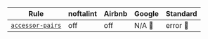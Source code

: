| Rule | noftalint | Airbnb | Google | Standard |
| ---- | --------- | ------ | ------ | -------- |
|[`accessor-pairs`](https://eslint.org/docs/rules/accessor-pairs)|off|off|N/A 👻|error 🚨||[`array-bracket-newline`](https://eslint.org/docs/rules/array-bracket-newline)|off|off|off|N/A 👻||[`array-bracket-spacing`](https://eslint.org/docs/rules/array-bracket-spacing)|error 🚨|error 🚨|error 🚨|error 🚨||[`array-callback-return`](https://eslint.org/docs/rules/array-callback-return)|error 🚨|error 🚨|N/A 👻|N/A 👻||[`array-element-newline`](https://eslint.org/docs/rules/array-element-newline)|off|off|off|N/A 👻||[`arrow-body-style`](https://eslint.org/docs/rules/arrow-body-style)|error 🚨|error 🚨|N/A 👻|N/A 👻||[`arrow-parens`](https://eslint.org/docs/rules/arrow-parens)|error 🚨|error 🚨|error 🚨|N/A 👻||[`arrow-spacing`](https://eslint.org/docs/rules/arrow-spacing)|error 🚨|error 🚨|N/A 👻|error 🚨||[`block-scoped-var`](https://eslint.org/docs/rules/block-scoped-var)|error 🚨|error 🚨|N/A 👻|N/A 👻||[`block-spacing`](https://eslint.org/docs/rules/block-spacing)|error 🚨|error 🚨|error 🚨|error 🚨||[`brace-style`](https://eslint.org/docs/rules/brace-style)|error 🚨|error 🚨|error 🚨|error 🚨||[`callback-return`](https://eslint.org/docs/rules/callback-return)|N/A 👻|off|N/A 👻|N/A 👻||[`camelcase`](https://eslint.org/docs/rules/camelcase)|error 🚨|error 🚨|error 🚨|error 🚨||[`capitalized-comments`](https://eslint.org/docs/rules/capitalized-comments)|warn ⚠️|off|N/A 👻|N/A 👻||[`class-methods-use-this`](https://eslint.org/docs/rules/class-methods-use-this)|off|error 🚨|N/A 👻|N/A 👻||[`comma-dangle`](https://eslint.org/docs/rules/comma-dangle)|error 🚨|error 🚨|error 🚨|error 🚨||[`comma-spacing`](https://eslint.org/docs/rules/comma-spacing)|error 🚨|error 🚨|error 🚨|error 🚨||[`comma-style`](https://eslint.org/docs/rules/comma-style)|error 🚨|error 🚨|error 🚨|error 🚨||[`complexity`](https://eslint.org/docs/rules/complexity)|off|off|N/A 👻|N/A 👻||[`computed-property-spacing`](https://eslint.org/docs/rules/computed-property-spacing)|error 🚨|error 🚨|error 🚨|error 🚨||[`consistent-return`](https://eslint.org/docs/rules/consistent-return)|off|error 🚨|N/A 👻|N/A 👻||[`consistent-this`](https://eslint.org/docs/rules/consistent-this)|off|off|N/A 👻|N/A 👻||[`constructor-super`](https://eslint.org/docs/rules/constructor-super)|error 🚨|error 🚨|error 🚨|error 🚨||[`curly`](https://eslint.org/docs/rules/curly)|off|error 🚨|error 🚨|error 🚨||[`default-case`](https://eslint.org/docs/rules/default-case)|off|error 🚨|N/A 👻|N/A 👻||[`default-case-last`](https://eslint.org/docs/rules/default-case-last)|error 🚨|off|N/A 👻|N/A 👻||[`default-param-last`](https://eslint.org/docs/rules/default-param-last)|off|off|N/A 👻|N/A 👻||[`dot-location`](https://eslint.org/docs/rules/dot-location)|error 🚨|error 🚨|N/A 👻|error 🚨||[`dot-notation`](https://eslint.org/docs/rules/dot-notation)|error 🚨|error 🚨|N/A 👻|error 🚨||[`eol-last`](https://eslint.org/docs/rules/eol-last)|error 🚨|error 🚨|error 🚨|error 🚨||[`eqeqeq`](https://eslint.org/docs/rules/eqeqeq)|error 🚨|error 🚨|N/A 👻|error 🚨||[`for-direction`](https://eslint.org/docs/rules/for-direction)|off|error 🚨|N/A 👻|N/A 👻||[`func-call-spacing`](https://eslint.org/docs/rules/func-call-spacing)|error 🚨|error 🚨|error 🚨|error 🚨||[`func-name-matching`](https://eslint.org/docs/rules/func-name-matching)|off|off|N/A 👻|N/A 👻||[`func-names`](https://eslint.org/docs/rules/func-names)|off|warn ⚠️|N/A 👻|N/A 👻||[`func-style`](https://eslint.org/docs/rules/func-style)|off|off|N/A 👻|N/A 👻||[`function-call-argument-newline`](https://eslint.org/docs/rules/function-call-argument-newline)|off|off|N/A 👻|N/A 👻||[`function-paren-newline`](https://eslint.org/docs/rules/function-paren-newline)|error 🚨|error 🚨|N/A 👻|N/A 👻||[`generator-star-spacing`](https://eslint.org/docs/rules/generator-star-spacing)|error 🚨|error 🚨|error 🚨|error 🚨||[`getter-return`](https://eslint.org/docs/rules/getter-return)|error 🚨|error 🚨|N/A 👻|N/A 👻||[`global-require`](https://eslint.org/docs/rules/global-require)|N/A 👻|error 🚨|N/A 👻|N/A 👻||[`grouped-accessor-pairs`](https://eslint.org/docs/rules/grouped-accessor-pairs)|error 🚨|off|N/A 👻|N/A 👻||[`guard-for-in`](https://eslint.org/docs/rules/guard-for-in)|error 🚨|error 🚨|error 🚨|N/A 👻||[`handle-callback-err`](https://eslint.org/docs/rules/handle-callback-err)|N/A 👻|off|N/A 👻|error 🚨||[`id-blacklist`](https://eslint.org/docs/rules/id-blacklist)|N/A 👻|off|N/A 👻|N/A 👻||[`id-denylist`](https://eslint.org/docs/rules/id-denylist)|off|N/A 👻|N/A 👻|N/A 👻||[`id-length`](https://eslint.org/docs/rules/id-length)|off|off|N/A 👻|N/A 👻||[`id-match`](https://eslint.org/docs/rules/id-match)|off|off|N/A 👻|N/A 👻||[`implicit-arrow-linebreak`](https://eslint.org/docs/rules/implicit-arrow-linebreak)|error 🚨|error 🚨|N/A 👻|N/A 👻||[`import/default`](https://github.com/benmosher/eslint-plugin-import/blob/master/docs/rules/default.md)|off|off|N/A 👻|N/A 👻||[`import/dynamic-import-chunkname`](https://github.com/benmosher/eslint-plugin-import/blob/master/docs/rules/dynamic-import-chunkname.md)|off|off|N/A 👻|N/A 👻||[`import/export`](https://github.com/benmosher/eslint-plugin-import/blob/master/docs/rules/export.md)|error 🚨|error 🚨|N/A 👻|error 🚨||[`import/exports-last`](https://github.com/benmosher/eslint-plugin-import/blob/master/docs/rules/exports-last.md)|off|off|N/A 👻|N/A 👻||[`import/extensions`](https://github.com/benmosher/eslint-plugin-import/blob/master/docs/rules/extensions.md)|error 🚨|error 🚨|N/A 👻|N/A 👻||[`import/first`](https://github.com/benmosher/eslint-plugin-import/blob/master/docs/rules/first.md)|error 🚨|error 🚨|N/A 👻|error 🚨||[`import/group-exports`](https://github.com/benmosher/eslint-plugin-import/blob/master/docs/rules/group-exports.md)|off|off|N/A 👻|N/A 👻||[`import/imports-first`](https://github.com/benmosher/eslint-plugin-import/blob/master/docs/rules/imports-first.md)|N/A 👻|off|N/A 👻|N/A 👻||[`import/max-dependencies`](https://github.com/benmosher/eslint-plugin-import/blob/master/docs/rules/max-dependencies.md)|off|off|N/A 👻|N/A 👻||[`import/named`](https://github.com/benmosher/eslint-plugin-import/blob/master/docs/rules/named.md)|error 🚨|error 🚨|N/A 👻|N/A 👻||[`import/namespace`](https://github.com/benmosher/eslint-plugin-import/blob/master/docs/rules/namespace.md)|off|off|N/A 👻|N/A 👻||[`import/newline-after-import`](https://github.com/benmosher/eslint-plugin-import/blob/master/docs/rules/newline-after-import.md)|error 🚨|error 🚨|N/A 👻|N/A 👻||[`import/no-absolute-path`](https://github.com/benmosher/eslint-plugin-import/blob/master/docs/rules/no-absolute-path.md)|error 🚨|error 🚨|N/A 👻|error 🚨||[`import/no-amd`](https://github.com/benmosher/eslint-plugin-import/blob/master/docs/rules/no-amd.md)|error 🚨|error 🚨|N/A 👻|N/A 👻||[`import/no-anonymous-default-export`](https://github.com/benmosher/eslint-plugin-import/blob/master/docs/rules/no-anonymous-default-export.md)|off|off|N/A 👻|N/A 👻||[`import/no-commonjs`](https://github.com/benmosher/eslint-plugin-import/blob/master/docs/rules/no-commonjs.md)|warn ⚠️|off|N/A 👻|N/A 👻||[`import/no-cycle`](https://github.com/benmosher/eslint-plugin-import/blob/master/docs/rules/no-cycle.md)|off|error 🚨|N/A 👻|N/A 👻||[`import/no-default-export`](https://github.com/benmosher/eslint-plugin-import/blob/master/docs/rules/no-default-export.md)|off|off|N/A 👻|N/A 👻||[`import/no-deprecated`](https://github.com/benmosher/eslint-plugin-import/blob/master/docs/rules/no-deprecated.md)|warn ⚠️|off|N/A 👻|N/A 👻||[`import/no-duplicates`](https://github.com/benmosher/eslint-plugin-import/blob/master/docs/rules/no-duplicates.md)|error 🚨|error 🚨|N/A 👻|error 🚨||[`import/no-dynamic-require`](https://github.com/benmosher/eslint-plugin-import/blob/master/docs/rules/no-dynamic-require.md)|off|error 🚨|N/A 👻|N/A 👻||[`import/no-extraneous-dependencies`](https://github.com/benmosher/eslint-plugin-import/blob/master/docs/rules/no-extraneous-dependencies.md)|error 🚨|error 🚨|N/A 👻|N/A 👻||[`import/no-internal-modules`](https://github.com/benmosher/eslint-plugin-import/blob/master/docs/rules/no-internal-modules.md)|off|off|N/A 👻|N/A 👻||[`import/no-mutable-exports`](https://github.com/benmosher/eslint-plugin-import/blob/master/docs/rules/no-mutable-exports.md)|error 🚨|error 🚨|N/A 👻|N/A 👻||[`import/no-named-as-default`](https://github.com/benmosher/eslint-plugin-import/blob/master/docs/rules/no-named-as-default.md)|error 🚨|error 🚨|N/A 👻|N/A 👻||[`import/no-named-as-default-member`](https://github.com/benmosher/eslint-plugin-import/blob/master/docs/rules/no-named-as-default-member.md)|error 🚨|error 🚨|N/A 👻|N/A 👻||[`import/no-named-default`](https://github.com/benmosher/eslint-plugin-import/blob/master/docs/rules/no-named-default.md)|error 🚨|error 🚨|N/A 👻|error 🚨||[`import/no-named-export`](https://github.com/benmosher/eslint-plugin-import/blob/master/docs/rules/no-named-export.md)|off|off|N/A 👻|N/A 👻||[`import/no-namespace`](https://github.com/benmosher/eslint-plugin-import/blob/master/docs/rules/no-namespace.md)|off|off|N/A 👻|N/A 👻||[`import/no-nodejs-modules`](https://github.com/benmosher/eslint-plugin-import/blob/master/docs/rules/no-nodejs-modules.md)|off|off|N/A 👻|N/A 👻||[`import/no-relative-parent-imports`](https://github.com/benmosher/eslint-plugin-import/blob/master/docs/rules/no-relative-parent-imports.md)|off|off|N/A 👻|N/A 👻||[`import/no-restricted-paths`](https://github.com/benmosher/eslint-plugin-import/blob/master/docs/rules/no-restricted-paths.md)|off|off|N/A 👻|N/A 👻||[`import/no-self-import`](https://github.com/benmosher/eslint-plugin-import/blob/master/docs/rules/no-self-import.md)|error 🚨|error 🚨|N/A 👻|N/A 👻||[`import/no-unassigned-import`](https://github.com/benmosher/eslint-plugin-import/blob/master/docs/rules/no-unassigned-import.md)|off|off|N/A 👻|N/A 👻||[`import/no-unresolved`](https://github.com/benmosher/eslint-plugin-import/blob/master/docs/rules/no-unresolved.md)|error 🚨|error 🚨|N/A 👻|N/A 👻||[`import/no-unused-modules`](https://github.com/benmosher/eslint-plugin-import/blob/master/docs/rules/no-unused-modules.md)|off|off|N/A 👻|N/A 👻||[`import/no-useless-path-segments`](https://github.com/benmosher/eslint-plugin-import/blob/master/docs/rules/no-useless-path-segments.md)|error 🚨|error 🚨|N/A 👻|N/A 👻||[`import/no-webpack-loader-syntax`](https://github.com/benmosher/eslint-plugin-import/blob/master/docs/rules/no-webpack-loader-syntax.md)|error 🚨|error 🚨|N/A 👻|error 🚨||[`import/order`](https://github.com/benmosher/eslint-plugin-import/blob/master/docs/rules/order.md)|error 🚨|error 🚨|N/A 👻|N/A 👻||[`import/prefer-default-export`](https://github.com/benmosher/eslint-plugin-import/blob/master/docs/rules/prefer-default-export.md)|warn ⚠️|error 🚨|N/A 👻|N/A 👻||[`import/unambiguous`](https://github.com/benmosher/eslint-plugin-import/blob/master/docs/rules/unambiguous.md)|off|off|N/A 👻|N/A 👻||[`indent`](https://eslint.org/docs/rules/indent)|error 🚨|error 🚨|error 🚨|error 🚨||[`init-declarations`](https://eslint.org/docs/rules/init-declarations)|off|off|N/A 👻|N/A 👻||[`jsx-quotes`](https://eslint.org/docs/rules/jsx-quotes)|off|off|N/A 👻|N/A 👻||[`key-spacing`](https://eslint.org/docs/rules/key-spacing)|error 🚨|error 🚨|error 🚨|error 🚨||[`keyword-spacing`](https://eslint.org/docs/rules/keyword-spacing)|error 🚨|error 🚨|error 🚨|error 🚨||[`line-comment-position`](https://eslint.org/docs/rules/line-comment-position)|off|off|N/A 👻|N/A 👻||[`linebreak-style`](https://eslint.org/docs/rules/linebreak-style)|error 🚨|error 🚨|error 🚨|N/A 👻||[`lines-around-comment`](https://eslint.org/docs/rules/lines-around-comment)|off|off|N/A 👻|N/A 👻||[`lines-around-directive`](https://eslint.org/docs/rules/lines-around-directive)|N/A 👻|error 🚨|N/A 👻|N/A 👻||[`lines-between-class-members`](https://eslint.org/docs/rules/lines-between-class-members)|error 🚨|error 🚨|N/A 👻|error 🚨||[`max-classes-per-file`](https://eslint.org/docs/rules/max-classes-per-file)|error 🚨|error 🚨|N/A 👻|N/A 👻||[`max-depth`](https://eslint.org/docs/rules/max-depth)|off|off|N/A 👻|N/A 👻||[`max-len`](https://eslint.org/docs/rules/max-len)|error 🚨|error 🚨|error 🚨|N/A 👻||[`max-lines`](https://eslint.org/docs/rules/max-lines)|warn ⚠️|off|N/A 👻|N/A 👻||[`max-lines-per-function`](https://eslint.org/docs/rules/max-lines-per-function)|off|off|N/A 👻|N/A 👻||[`max-nested-callbacks`](https://eslint.org/docs/rules/max-nested-callbacks)|off|off|N/A 👻|N/A 👻||[`max-params`](https://eslint.org/docs/rules/max-params)|warn ⚠️|off|N/A 👻|N/A 👻||[`max-statements`](https://eslint.org/docs/rules/max-statements)|off|off|N/A 👻|N/A 👻||[`max-statements-per-line`](https://eslint.org/docs/rules/max-statements-per-line)|off|off|N/A 👻|N/A 👻||[`multiline-comment-style`](https://eslint.org/docs/rules/multiline-comment-style)|off|off|N/A 👻|N/A 👻||[`multiline-ternary`](https://eslint.org/docs/rules/multiline-ternary)|off|off|N/A 👻|N/A 👻||[`new-cap`](https://eslint.org/docs/rules/new-cap)|error 🚨|error 🚨|error 🚨|error 🚨||[`new-parens`](https://eslint.org/docs/rules/new-parens)|error 🚨|error 🚨|N/A 👻|error 🚨||[`newline-after-var`](https://eslint.org/docs/rules/newline-after-var)|N/A 👻|off|N/A 👻|N/A 👻||[`newline-before-return`](https://eslint.org/docs/rules/newline-before-return)|N/A 👻|off|N/A 👻|N/A 👻||[`newline-per-chained-call`](https://eslint.org/docs/rules/newline-per-chained-call)|error 🚨|error 🚨|N/A 👻|N/A 👻||[`no-alert`](https://eslint.org/docs/rules/no-alert)|off|warn ⚠️|N/A 👻|N/A 👻||[`no-array-constructor`](https://eslint.org/docs/rules/no-array-constructor)|error 🚨|error 🚨|error 🚨|error 🚨||[`no-async-promise-executor`](https://eslint.org/docs/rules/no-async-promise-executor)|off|error 🚨|N/A 👻|error 🚨||[`no-await-in-loop`](https://eslint.org/docs/rules/no-await-in-loop)|error 🚨|error 🚨|N/A 👻|N/A 👻||[`no-bitwise`](https://eslint.org/docs/rules/no-bitwise)|off|error 🚨|N/A 👻|N/A 👻||[`no-buffer-constructor`](https://eslint.org/docs/rules/no-buffer-constructor)|N/A 👻|error 🚨|N/A 👻|N/A 👻||[`no-caller`](https://eslint.org/docs/rules/no-caller)|error 🚨|error 🚨|error 🚨|error 🚨||[`no-case-declarations`](https://eslint.org/docs/rules/no-case-declarations)|off|error 🚨|N/A 👻|error 🚨||[`no-catch-shadow`](https://eslint.org/docs/rules/no-catch-shadow)|N/A 👻|off|N/A 👻|N/A 👻||[`no-class-assign`](https://eslint.org/docs/rules/no-class-assign)|error 🚨|error 🚨|N/A 👻|error 🚨||[`no-compare-neg-zero`](https://eslint.org/docs/rules/no-compare-neg-zero)|off|error 🚨|N/A 👻|error 🚨||[`no-cond-assign`](https://eslint.org/docs/rules/no-cond-assign)|error 🚨|error 🚨|off|error 🚨||[`no-confusing-arrow`](https://eslint.org/docs/rules/no-confusing-arrow)|error 🚨|error 🚨|N/A 👻|N/A 👻||[`no-console`](https://eslint.org/docs/rules/no-console)|off|warn ⚠️|N/A 👻|N/A 👻||[`no-const-assign`](https://eslint.org/docs/rules/no-const-assign)|error 🚨|error 🚨|N/A 👻|error 🚨||[`no-constant-condition`](https://eslint.org/docs/rules/no-constant-condition)|warn ⚠️|warn ⚠️|N/A 👻|error 🚨||[`no-constructor-return`](https://eslint.org/docs/rules/no-constructor-return)|error 🚨|off|N/A 👻|N/A 👻||[`no-continue`](https://eslint.org/docs/rules/no-continue)|off|error 🚨|N/A 👻|N/A 👻||[`no-control-regex`](https://eslint.org/docs/rules/no-control-regex)|error 🚨|error 🚨|N/A 👻|error 🚨||[`no-debugger`](https://eslint.org/docs/rules/no-debugger)|error 🚨|error 🚨|N/A 👻|error 🚨||[`no-delete-var`](https://eslint.org/docs/rules/no-delete-var)|error 🚨|error 🚨|N/A 👻|error 🚨||[`no-div-regex`](https://eslint.org/docs/rules/no-div-regex)|off|off|N/A 👻|N/A 👻||[`no-dupe-args`](https://eslint.org/docs/rules/no-dupe-args)|error 🚨|error 🚨|N/A 👻|error 🚨||[`no-dupe-class-members`](https://eslint.org/docs/rules/no-dupe-class-members)|error 🚨|error 🚨|N/A 👻|error 🚨||[`no-dupe-else-if`](https://eslint.org/docs/rules/no-dupe-else-if)|error 🚨|off|N/A 👻|N/A 👻||[`no-dupe-keys`](https://eslint.org/docs/rules/no-dupe-keys)|error 🚨|error 🚨|N/A 👻|error 🚨||[`no-duplicate-case`](https://eslint.org/docs/rules/no-duplicate-case)|error 🚨|error 🚨|N/A 👻|error 🚨||[`no-duplicate-imports`](https://eslint.org/docs/rules/no-duplicate-imports)|off|off|N/A 👻|N/A 👻||[`no-else-return`](https://eslint.org/docs/rules/no-else-return)|error 🚨|error 🚨|N/A 👻|N/A 👻||[`no-empty`](https://eslint.org/docs/rules/no-empty)|error 🚨|error 🚨|N/A 👻|N/A 👻||[`no-empty-character-class`](https://eslint.org/docs/rules/no-empty-character-class)|error 🚨|error 🚨|N/A 👻|error 🚨||[`no-empty-function`](https://eslint.org/docs/rules/no-empty-function)|off|error 🚨|N/A 👻|N/A 👻||[`no-empty-pattern`](https://eslint.org/docs/rules/no-empty-pattern)|error 🚨|error 🚨|N/A 👻|error 🚨||[`no-eq-null`](https://eslint.org/docs/rules/no-eq-null)|off|off|N/A 👻|N/A 👻||[`no-eval`](https://eslint.org/docs/rules/no-eval)|error 🚨|error 🚨|N/A 👻|error 🚨||[`no-ex-assign`](https://eslint.org/docs/rules/no-ex-assign)|error 🚨|error 🚨|N/A 👻|error 🚨||[`no-extend-native`](https://eslint.org/docs/rules/no-extend-native)|error 🚨|error 🚨|error 🚨|error 🚨||[`no-extra-bind`](https://eslint.org/docs/rules/no-extra-bind)|error 🚨|error 🚨|error 🚨|error 🚨||[`no-extra-boolean-cast`](https://eslint.org/docs/rules/no-extra-boolean-cast)|error 🚨|error 🚨|N/A 👻|error 🚨||[`no-extra-label`](https://eslint.org/docs/rules/no-extra-label)|error 🚨|error 🚨|N/A 👻|N/A 👻||[`no-extra-parens`](https://eslint.org/docs/rules/no-extra-parens)|off|off|N/A 👻|error 🚨||[`no-extra-semi`](https://eslint.org/docs/rules/no-extra-semi)|error 🚨|error 🚨|N/A 👻|N/A 👻||[`no-fallthrough`](https://eslint.org/docs/rules/no-fallthrough)|error 🚨|error 🚨|N/A 👻|error 🚨||[`no-floating-decimal`](https://eslint.org/docs/rules/no-floating-decimal)|error 🚨|error 🚨|N/A 👻|error 🚨||[`no-func-assign`](https://eslint.org/docs/rules/no-func-assign)|error 🚨|error 🚨|N/A 👻|error 🚨||[`no-global-assign`](https://eslint.org/docs/rules/no-global-assign)|error 🚨|error 🚨|N/A 👻|error 🚨||[`no-implicit-coercion`](https://eslint.org/docs/rules/no-implicit-coercion)|off|off|N/A 👻|N/A 👻||[`no-implicit-globals`](https://eslint.org/docs/rules/no-implicit-globals)|off|off|N/A 👻|N/A 👻||[`no-implied-eval`](https://eslint.org/docs/rules/no-implied-eval)|error 🚨|error 🚨|N/A 👻|error 🚨||[`no-import-assign`](https://eslint.org/docs/rules/no-import-assign)|off|off|N/A 👻|N/A 👻||[`no-inline-comments`](https://eslint.org/docs/rules/no-inline-comments)|off|off|N/A 👻|N/A 👻||[`no-inner-declarations`](https://eslint.org/docs/rules/no-inner-declarations)|error 🚨|error 🚨|N/A 👻|error 🚨||[`no-invalid-regexp`](https://eslint.org/docs/rules/no-invalid-regexp)|error 🚨|error 🚨|N/A 👻|error 🚨||[`no-invalid-this`](https://eslint.org/docs/rules/no-invalid-this)|off|off|error 🚨|N/A 👻||[`no-irregular-whitespace`](https://eslint.org/docs/rules/no-irregular-whitespace)|error 🚨|error 🚨|error 🚨|error 🚨||[`no-iterator`](https://eslint.org/docs/rules/no-iterator)|error 🚨|error 🚨|N/A 👻|error 🚨||[`no-label-var`](https://eslint.org/docs/rules/no-label-var)|error 🚨|error 🚨|N/A 👻|N/A 👻||[`no-labels`](https://eslint.org/docs/rules/no-labels)|off|error 🚨|N/A 👻|error 🚨||[`no-lone-blocks`](https://eslint.org/docs/rules/no-lone-blocks)|error 🚨|error 🚨|N/A 👻|error 🚨||[`no-lonely-if`](https://eslint.org/docs/rules/no-lonely-if)|error 🚨|error 🚨|N/A 👻|N/A 👻||[`no-loop-func`](https://eslint.org/docs/rules/no-loop-func)|off|error 🚨|N/A 👻|N/A 👻||[`no-loss-of-precision`](https://eslint.org/docs/rules/no-loss-of-precision)|warn ⚠️|off|N/A 👻|N/A 👻||[`no-magic-numbers`](https://eslint.org/docs/rules/no-magic-numbers)|off|off|N/A 👻|N/A 👻||[`no-misleading-character-class`](https://eslint.org/docs/rules/no-misleading-character-class)|off|error 🚨|N/A 👻|error 🚨||[`no-mixed-operators`](https://eslint.org/docs/rules/no-mixed-operators)|error 🚨|error 🚨|N/A 👻|error 🚨||[`no-mixed-requires`](https://eslint.org/docs/rules/no-mixed-requires)|N/A 👻|off|N/A 👻|N/A 👻||[`no-mixed-spaces-and-tabs`](https://eslint.org/docs/rules/no-mixed-spaces-and-tabs)|error 🚨|error 🚨|error 🚨|error 🚨||[`no-multi-assign`](https://eslint.org/docs/rules/no-multi-assign)|off|error 🚨|N/A 👻|N/A 👻||[`no-multi-spaces`](https://eslint.org/docs/rules/no-multi-spaces)|error 🚨|error 🚨|error 🚨|error 🚨||[`no-multi-str`](https://eslint.org/docs/rules/no-multi-str)|error 🚨|error 🚨|error 🚨|error 🚨||[`no-multiple-empty-lines`](https://eslint.org/docs/rules/no-multiple-empty-lines)|error 🚨|error 🚨|error 🚨|error 🚨||[`no-native-reassign`](https://eslint.org/docs/rules/no-native-reassign)|N/A 👻|off|N/A 👻|N/A 👻||[`no-negated-condition`](https://eslint.org/docs/rules/no-negated-condition)|off|off|N/A 👻|N/A 👻||[`no-negated-in-lhs`](https://eslint.org/docs/rules/no-negated-in-lhs)|N/A 👻|off|N/A 👻|error 🚨||[`no-nested-ternary`](https://eslint.org/docs/rules/no-nested-ternary)|off|error 🚨|N/A 👻|N/A 👻||[`no-new`](https://eslint.org/docs/rules/no-new)|error 🚨|error 🚨|N/A 👻|error 🚨||[`no-new-func`](https://eslint.org/docs/rules/no-new-func)|error 🚨|error 🚨|N/A 👻|error 🚨||[`no-new-object`](https://eslint.org/docs/rules/no-new-object)|error 🚨|error 🚨|error 🚨|error 🚨||[`no-new-require`](https://eslint.org/docs/rules/no-new-require)|N/A 👻|error 🚨|N/A 👻|error 🚨||[`no-new-symbol`](https://eslint.org/docs/rules/no-new-symbol)|error 🚨|error 🚨|error 🚨|error 🚨||[`no-new-wrappers`](https://eslint.org/docs/rules/no-new-wrappers)|error 🚨|error 🚨|error 🚨|error 🚨||[`no-obj-calls`](https://eslint.org/docs/rules/no-obj-calls)|error 🚨|error 🚨|N/A 👻|error 🚨||[`no-octal`](https://eslint.org/docs/rules/no-octal)|error 🚨|error 🚨|N/A 👻|error 🚨||[`no-octal-escape`](https://eslint.org/docs/rules/no-octal-escape)|error 🚨|error 🚨|N/A 👻|error 🚨||[`no-param-reassign`](https://eslint.org/docs/rules/no-param-reassign)|off|error 🚨|N/A 👻|N/A 👻||[`no-path-concat`](https://eslint.org/docs/rules/no-path-concat)|N/A 👻|error 🚨|N/A 👻|error 🚨||[`no-plusplus`](https://eslint.org/docs/rules/no-plusplus)|off|error 🚨|N/A 👻|N/A 👻||[`no-process-env`](https://eslint.org/docs/rules/no-process-env)|N/A 👻|off|N/A 👻|N/A 👻||[`no-process-exit`](https://eslint.org/docs/rules/no-process-exit)|N/A 👻|off|N/A 👻|N/A 👻||[`no-promise-executor-return`](https://eslint.org/docs/rules/no-promise-executor-return)|error 🚨|N/A 👻|N/A 👻|N/A 👻||[`no-proto`](https://eslint.org/docs/rules/no-proto)|error 🚨|error 🚨|N/A 👻|error 🚨||[`no-prototype-builtins`](https://eslint.org/docs/rules/no-prototype-builtins)|error 🚨|error 🚨|N/A 👻|error 🚨||[`no-redeclare`](https://eslint.org/docs/rules/no-redeclare)|error 🚨|error 🚨|N/A 👻|error 🚨||[`no-regex-spaces`](https://eslint.org/docs/rules/no-regex-spaces)|error 🚨|error 🚨|N/A 👻|error 🚨||[`no-restricted-exports`](https://eslint.org/docs/rules/no-restricted-exports)|error 🚨|off|N/A 👻|N/A 👻||[`no-restricted-globals`](https://eslint.org/docs/rules/no-restricted-globals)|off|error 🚨|N/A 👻|N/A 👻||[`no-restricted-imports`](https://eslint.org/docs/rules/no-restricted-imports)|off|off|N/A 👻|N/A 👻||[`no-restricted-modules`](https://eslint.org/docs/rules/no-restricted-modules)|N/A 👻|off|N/A 👻|N/A 👻||[`no-restricted-properties`](https://eslint.org/docs/rules/no-restricted-properties)|error 🚨|error 🚨|N/A 👻|N/A 👻||[`no-restricted-syntax`](https://eslint.org/docs/rules/no-restricted-syntax)|off|error 🚨|N/A 👻|N/A 👻||[`no-return-assign`](https://eslint.org/docs/rules/no-return-assign)|error 🚨|error 🚨|N/A 👻|error 🚨||[`no-return-await`](https://eslint.org/docs/rules/no-return-await)|off|error 🚨|N/A 👻|N/A 👻||[`no-script-url`](https://eslint.org/docs/rules/no-script-url)|off|error 🚨|N/A 👻|N/A 👻||[`no-self-assign`](https://eslint.org/docs/rules/no-self-assign)|error 🚨|error 🚨|N/A 👻|error 🚨||[`no-self-compare`](https://eslint.org/docs/rules/no-self-compare)|error 🚨|error 🚨|N/A 👻|error 🚨||[`no-sequences`](https://eslint.org/docs/rules/no-sequences)|error 🚨|error 🚨|N/A 👻|error 🚨||[`no-setter-return`](https://eslint.org/docs/rules/no-setter-return)|error 🚨|off|N/A 👻|N/A 👻||[`no-shadow`](https://eslint.org/docs/rules/no-shadow)|error 🚨|error 🚨|N/A 👻|N/A 👻||[`no-shadow-restricted-names`](https://eslint.org/docs/rules/no-shadow-restricted-names)|error 🚨|error 🚨|N/A 👻|error 🚨||[`no-spaced-func`](https://eslint.org/docs/rules/no-spaced-func)|N/A 👻|error 🚨|N/A 👻|N/A 👻||[`no-sparse-arrays`](https://eslint.org/docs/rules/no-sparse-arrays)|error 🚨|error 🚨|N/A 👻|error 🚨||[`no-sync`](https://eslint.org/docs/rules/no-sync)|N/A 👻|off|N/A 👻|N/A 👻||[`no-tabs`](https://eslint.org/docs/rules/no-tabs)|error 🚨|error 🚨|error 🚨|error 🚨||[`no-template-curly-in-string`](https://eslint.org/docs/rules/no-template-curly-in-string)|error 🚨|error 🚨|N/A 👻|error 🚨||[`no-ternary`](https://eslint.org/docs/rules/no-ternary)|off|off|N/A 👻|N/A 👻||[`no-this-before-super`](https://eslint.org/docs/rules/no-this-before-super)|error 🚨|error 🚨|error 🚨|error 🚨||[`no-throw-literal`](https://eslint.org/docs/rules/no-throw-literal)|error 🚨|error 🚨|error 🚨|error 🚨||[`no-trailing-spaces`](https://eslint.org/docs/rules/no-trailing-spaces)|error 🚨|error 🚨|error 🚨|error 🚨||[`no-undef`](https://eslint.org/docs/rules/no-undef)|error 🚨|error 🚨|N/A 👻|error 🚨||[`no-undef-init`](https://eslint.org/docs/rules/no-undef-init)|error 🚨|error 🚨|N/A 👻|error 🚨||[`no-undefined`](https://eslint.org/docs/rules/no-undefined)|off|off|N/A 👻|N/A 👻||[`no-underscore-dangle`](https://eslint.org/docs/rules/no-underscore-dangle)|off|error 🚨|N/A 👻|N/A 👻||[`no-unexpected-multiline`](https://eslint.org/docs/rules/no-unexpected-multiline)|error 🚨|error 🚨|error 🚨|error 🚨||[`no-unmodified-loop-condition`](https://eslint.org/docs/rules/no-unmodified-loop-condition)|off|off|N/A 👻|error 🚨||[`no-unneeded-ternary`](https://eslint.org/docs/rules/no-unneeded-ternary)|error 🚨|error 🚨|N/A 👻|error 🚨||[`no-unreachable`](https://eslint.org/docs/rules/no-unreachable)|error 🚨|error 🚨|N/A 👻|error 🚨||[`no-unreachable-loop`](https://eslint.org/docs/rules/no-unreachable-loop)|error 🚨|N/A 👻|N/A 👻|N/A 👻||[`no-unsafe-finally`](https://eslint.org/docs/rules/no-unsafe-finally)|error 🚨|error 🚨|N/A 👻|error 🚨||[`no-unsafe-negation`](https://eslint.org/docs/rules/no-unsafe-negation)|error 🚨|error 🚨|N/A 👻|error 🚨||[`no-unused-expressions`](https://eslint.org/docs/rules/no-unused-expressions)|error 🚨|error 🚨|N/A 👻|error 🚨||[`no-unused-labels`](https://eslint.org/docs/rules/no-unused-labels)|error 🚨|error 🚨|N/A 👻|N/A 👻||[`no-unused-vars`](https://eslint.org/docs/rules/no-unused-vars)|error 🚨|error 🚨|error 🚨|error 🚨||[`no-use-before-define`](https://eslint.org/docs/rules/no-use-before-define)|error 🚨|error 🚨|N/A 👻|error 🚨||[`no-useless-backreference`](https://eslint.org/docs/rules/no-useless-backreference)|off|off|N/A 👻|N/A 👻||[`no-useless-call`](https://eslint.org/docs/rules/no-useless-call)|error 🚨|off|N/A 👻|error 🚨||[`no-useless-catch`](https://eslint.org/docs/rules/no-useless-catch)|error 🚨|error 🚨|N/A 👻|error 🚨||[`no-useless-computed-key`](https://eslint.org/docs/rules/no-useless-computed-key)|error 🚨|error 🚨|N/A 👻|error 🚨||[`no-useless-concat`](https://eslint.org/docs/rules/no-useless-concat)|error 🚨|error 🚨|N/A 👻|N/A 👻||[`no-useless-constructor`](https://eslint.org/docs/rules/no-useless-constructor)|error 🚨|error 🚨|N/A 👻|error 🚨||[`no-useless-escape`](https://eslint.org/docs/rules/no-useless-escape)|error 🚨|error 🚨|N/A 👻|error 🚨||[`no-useless-rename`](https://eslint.org/docs/rules/no-useless-rename)|error 🚨|error 🚨|N/A 👻|error 🚨||[`no-useless-return`](https://eslint.org/docs/rules/no-useless-return)|error 🚨|error 🚨|N/A 👻|error 🚨||[`no-var`](https://eslint.org/docs/rules/no-var)|error 🚨|error 🚨|error 🚨|N/A 👻||[`no-void`](https://eslint.org/docs/rules/no-void)|off|error 🚨|N/A 👻|error 🚨||[`no-warning-comments`](https://eslint.org/docs/rules/no-warning-comments)|off|off|N/A 👻|N/A 👻||[`no-whitespace-before-property`](https://eslint.org/docs/rules/no-whitespace-before-property)|error 🚨|error 🚨|N/A 👻|error 🚨||[`no-with`](https://eslint.org/docs/rules/no-with)|error 🚨|error 🚨|error 🚨|error 🚨||[`node/callback-return`](https://github.com/mysticatea/eslint-plugin-node/blob/master/docs/rules/callback-return.md)|warn ⚠️|N/A 👻|N/A 👻|N/A 👻||[`node/exports-style`](https://github.com/mysticatea/eslint-plugin-node/blob/master/docs/rules/exports-style.md)|error 🚨|N/A 👻|N/A 👻|N/A 👻||[`node/file-extension-in-import`](https://github.com/mysticatea/eslint-plugin-node/blob/master/docs/rules/file-extension-in-import.md)|error 🚨|N/A 👻|N/A 👻|N/A 👻||[`node/global-require`](https://github.com/mysticatea/eslint-plugin-node/blob/master/docs/rules/global-require.md)|off|N/A 👻|N/A 👻|N/A 👻||[`node/handle-callback-err`](https://github.com/mysticatea/eslint-plugin-node/blob/master/docs/rules/handle-callback-err.md)|error 🚨|N/A 👻|N/A 👻|N/A 👻||[`node/no-callback-literal`](https://github.com/mysticatea/eslint-plugin-node/blob/master/docs/rules/no-callback-literal.md)|error 🚨|N/A 👻|N/A 👻|N/A 👻||[`node/no-deprecated-api`](https://github.com/mysticatea/eslint-plugin-node/blob/master/docs/rules/no-deprecated-api.md)|error 🚨|N/A 👻|N/A 👻|error 🚨||[`node/no-exports-assign`](https://github.com/mysticatea/eslint-plugin-node/blob/master/docs/rules/no-exports-assign.md)|error 🚨|N/A 👻|N/A 👻|N/A 👻||[`node/no-extraneous-import`](https://github.com/mysticatea/eslint-plugin-node/blob/master/docs/rules/no-extraneous-import.md)|warn ⚠️|N/A 👻|N/A 👻|N/A 👻||[`node/no-extraneous-require`](https://github.com/mysticatea/eslint-plugin-node/blob/master/docs/rules/no-extraneous-require.md)|error 🚨|N/A 👻|N/A 👻|N/A 👻||[`node/no-missing-import`](https://github.com/mysticatea/eslint-plugin-node/blob/master/docs/rules/no-missing-import.md)|error 🚨|N/A 👻|N/A 👻|N/A 👻||[`node/no-missing-require`](https://github.com/mysticatea/eslint-plugin-node/blob/master/docs/rules/no-missing-require.md)|error 🚨|N/A 👻|N/A 👻|N/A 👻||[`node/no-mixed-requires`](https://github.com/mysticatea/eslint-plugin-node/blob/master/docs/rules/no-mixed-requires.md)|error 🚨|N/A 👻|N/A 👻|N/A 👻||[`node/no-new-require`](https://github.com/mysticatea/eslint-plugin-node/blob/master/docs/rules/no-new-require.md)|error 🚨|N/A 👻|N/A 👻|N/A 👻||[`node/no-path-concat`](https://github.com/mysticatea/eslint-plugin-node/blob/master/docs/rules/no-path-concat.md)|error 🚨|N/A 👻|N/A 👻|N/A 👻||[`node/no-process-env`](https://github.com/mysticatea/eslint-plugin-node/blob/master/docs/rules/no-process-env.md)|off|N/A 👻|N/A 👻|N/A 👻||[`node/no-process-exit`](https://github.com/mysticatea/eslint-plugin-node/blob/master/docs/rules/no-process-exit.md)|error 🚨|N/A 👻|N/A 👻|N/A 👻||[`node/no-restricted-import`](https://github.com/mysticatea/eslint-plugin-node/blob/master/docs/rules/no-restricted-import.md)|off|N/A 👻|N/A 👻|N/A 👻||[`node/no-restricted-require`](https://github.com/mysticatea/eslint-plugin-node/blob/master/docs/rules/no-restricted-require.md)|off|N/A 👻|N/A 👻|N/A 👻||[`node/no-sync`](https://github.com/mysticatea/eslint-plugin-node/blob/master/docs/rules/no-sync.md)|error 🚨|N/A 👻|N/A 👻|N/A 👻||[`node/no-unpublished-bin`](https://github.com/mysticatea/eslint-plugin-node/blob/master/docs/rules/no-unpublished-bin.md)|error 🚨|N/A 👻|N/A 👻|N/A 👻||[`node/no-unpublished-import`](https://github.com/mysticatea/eslint-plugin-node/blob/master/docs/rules/no-unpublished-import.md)|warn ⚠️|N/A 👻|N/A 👻|N/A 👻||[`node/no-unpublished-require`](https://github.com/mysticatea/eslint-plugin-node/blob/master/docs/rules/no-unpublished-require.md)|warn ⚠️|N/A 👻|N/A 👻|N/A 👻||[`node/no-unsupported-features/es-builtins`](https://github.com/mysticatea/eslint-plugin-node/blob/master/docs/rules/no-unsupported-features/es-builtins.md)|error 🚨|N/A 👻|N/A 👻|N/A 👻||[`node/no-unsupported-features/es-syntax`](https://github.com/mysticatea/eslint-plugin-node/blob/master/docs/rules/no-unsupported-features/es-syntax.md)|error 🚨|N/A 👻|N/A 👻|N/A 👻||[`node/no-unsupported-features/node-builtins`](https://github.com/mysticatea/eslint-plugin-node/blob/master/docs/rules/no-unsupported-features/node-builtins.md)|error 🚨|N/A 👻|N/A 👻|N/A 👻||[`node/prefer-global/buffer`](https://github.com/mysticatea/eslint-plugin-node/blob/master/docs/rules/prefer-global/buffer.md)|error 🚨|N/A 👻|N/A 👻|N/A 👻||[`node/prefer-global/console`](https://github.com/mysticatea/eslint-plugin-node/blob/master/docs/rules/prefer-global/console.md)|error 🚨|N/A 👻|N/A 👻|N/A 👻||[`node/prefer-global/process`](https://github.com/mysticatea/eslint-plugin-node/blob/master/docs/rules/prefer-global/process.md)|error 🚨|N/A 👻|N/A 👻|N/A 👻||[`node/prefer-global/text-decoder`](https://github.com/mysticatea/eslint-plugin-node/blob/master/docs/rules/prefer-global/text-decoder.md)|error 🚨|N/A 👻|N/A 👻|N/A 👻||[`node/prefer-global/text-encoder`](https://github.com/mysticatea/eslint-plugin-node/blob/master/docs/rules/prefer-global/text-encoder.md)|error 🚨|N/A 👻|N/A 👻|N/A 👻||[`node/prefer-global/url`](https://github.com/mysticatea/eslint-plugin-node/blob/master/docs/rules/prefer-global/url.md)|error 🚨|N/A 👻|N/A 👻|N/A 👻||[`node/prefer-global/url-search-params`](https://github.com/mysticatea/eslint-plugin-node/blob/master/docs/rules/prefer-global/url-search-params.md)|error 🚨|N/A 👻|N/A 👻|N/A 👻||[`node/prefer-promises/dns`](https://github.com/mysticatea/eslint-plugin-node/blob/master/docs/rules/prefer-promises/dns.md)|error 🚨|N/A 👻|N/A 👻|N/A 👻||[`node/prefer-promises/fs`](https://github.com/mysticatea/eslint-plugin-node/blob/master/docs/rules/prefer-promises/fs.md)|error 🚨|N/A 👻|N/A 👻|N/A 👻||[`node/process-exit-as-throw`](https://github.com/mysticatea/eslint-plugin-node/blob/master/docs/rules/process-exit-as-throw.md)|off|N/A 👻|N/A 👻|error 🚨||[`node/shebang`](https://github.com/mysticatea/eslint-plugin-node/blob/master/docs/rules/shebang.md)|error 🚨|N/A 👻|N/A 👻|N/A 👻||[`nonblock-statement-body-position`](https://eslint.org/docs/rules/nonblock-statement-body-position)|off|error 🚨|N/A 👻|N/A 👻||[`object-curly-newline`](https://eslint.org/docs/rules/object-curly-newline)|error 🚨|error 🚨|N/A 👻|error 🚨||[`object-curly-spacing`](https://eslint.org/docs/rules/object-curly-spacing)|error 🚨|error 🚨|error 🚨|error 🚨||[`object-property-newline`](https://eslint.org/docs/rules/object-property-newline)|error 🚨|error 🚨|N/A 👻|error 🚨||[`object-shorthand`](https://eslint.org/docs/rules/object-shorthand)|error 🚨|error 🚨|N/A 👻|N/A 👻||[`one-var`](https://eslint.org/docs/rules/one-var)|error 🚨|error 🚨|error 🚨|error 🚨||[`one-var-declaration-per-line`](https://eslint.org/docs/rules/one-var-declaration-per-line)|off|error 🚨|N/A 👻|N/A 👻||[`operator-assignment`](https://eslint.org/docs/rules/operator-assignment)|error 🚨|error 🚨|N/A 👻|N/A 👻||[`operator-linebreak`](https://eslint.org/docs/rules/operator-linebreak)|error 🚨|error 🚨|error 🚨|error 🚨||[`padded-blocks`](https://eslint.org/docs/rules/padded-blocks)|error 🚨|error 🚨|error 🚨|error 🚨||[`padding-line-between-statements`](https://eslint.org/docs/rules/padding-line-between-statements)|off|off|N/A 👻|N/A 👻||[`prefer-arrow-callback`](https://eslint.org/docs/rules/prefer-arrow-callback)|error 🚨|error 🚨|N/A 👻|N/A 👻||[`prefer-const`](https://eslint.org/docs/rules/prefer-const)|error 🚨|error 🚨|error 🚨|error 🚨||[`prefer-destructuring`](https://eslint.org/docs/rules/prefer-destructuring)|error 🚨|error 🚨|N/A 👻|N/A 👻||[`prefer-exponentiation-operator`](https://eslint.org/docs/rules/prefer-exponentiation-operator)|error 🚨|off|N/A 👻|N/A 👻||[`prefer-named-capture-group`](https://eslint.org/docs/rules/prefer-named-capture-group)|off|off|N/A 👻|N/A 👻||[`prefer-numeric-literals`](https://eslint.org/docs/rules/prefer-numeric-literals)|error 🚨|error 🚨|N/A 👻|N/A 👻||[`prefer-object-spread`](https://eslint.org/docs/rules/prefer-object-spread)|error 🚨|error 🚨|N/A 👻|N/A 👻||[`prefer-promise-reject-errors`](https://eslint.org/docs/rules/prefer-promise-reject-errors)|off|error 🚨|error 🚨|error 🚨||[`prefer-reflect`](https://eslint.org/docs/rules/prefer-reflect)|N/A 👻|off|N/A 👻|N/A 👻||[`prefer-regex-literals`](https://eslint.org/docs/rules/prefer-regex-literals)|off|off|N/A 👻|N/A 👻||[`prefer-rest-params`](https://eslint.org/docs/rules/prefer-rest-params)|error 🚨|error 🚨|error 🚨|N/A 👻||[`prefer-spread`](https://eslint.org/docs/rules/prefer-spread)|error 🚨|error 🚨|error 🚨|N/A 👻||[`prefer-template`](https://eslint.org/docs/rules/prefer-template)|off|error 🚨|N/A 👻|N/A 👻||[`promise/param-names`](https://github.com/xjamundx/eslint-plugin-promise/blob/master/docs/rules/param-names.md)|N/A 👻|N/A 👻|N/A 👻|error 🚨||[`quote-props`](https://eslint.org/docs/rules/quote-props)|error 🚨|error 🚨|error 🚨|error 🚨||[`quotes`](https://eslint.org/docs/rules/quotes)|error 🚨|error 🚨|error 🚨|error 🚨||[`radix`](https://eslint.org/docs/rules/radix)|error 🚨|error 🚨|N/A 👻|N/A 👻||[`require-atomic-updates`](https://eslint.org/docs/rules/require-atomic-updates)|off|off|N/A 👻|N/A 👻||[`require-await`](https://eslint.org/docs/rules/require-await)|off|off|N/A 👻|N/A 👻||[`require-jsdoc`](https://eslint.org/docs/rules/require-jsdoc)|N/A 👻|off|error 🚨|N/A 👻||[`require-unicode-regexp`](https://eslint.org/docs/rules/require-unicode-regexp)|off|off|N/A 👻|N/A 👻||[`require-yield`](https://eslint.org/docs/rules/require-yield)|off|error 🚨|N/A 👻|N/A 👻||[`rest-spread-spacing`](https://eslint.org/docs/rules/rest-spread-spacing)|error 🚨|error 🚨|error 🚨|error 🚨||[`semi`](https://eslint.org/docs/rules/semi)|error 🚨|error 🚨|error 🚨|error 🚨||[`semi-spacing`](https://eslint.org/docs/rules/semi-spacing)|error 🚨|error 🚨|error 🚨|error 🚨||[`semi-style`](https://eslint.org/docs/rules/semi-style)|error 🚨|error 🚨|N/A 👻|N/A 👻||[`sort-imports`](https://eslint.org/docs/rules/sort-imports)|off|off|N/A 👻|N/A 👻||[`sort-keys`](https://eslint.org/docs/rules/sort-keys)|off|off|N/A 👻|N/A 👻||[`sort-vars`](https://eslint.org/docs/rules/sort-vars)|off|off|N/A 👻|N/A 👻||[`space-before-blocks`](https://eslint.org/docs/rules/space-before-blocks)|error 🚨|error 🚨|error 🚨|error 🚨||[`space-before-function-paren`](https://eslint.org/docs/rules/space-before-function-paren)|error 🚨|error 🚨|error 🚨|error 🚨||[`space-in-parens`](https://eslint.org/docs/rules/space-in-parens)|error 🚨|error 🚨|N/A 👻|error 🚨||[`space-infix-ops`](https://eslint.org/docs/rules/space-infix-ops)|error 🚨|error 🚨|N/A 👻|error 🚨||[`space-unary-ops`](https://eslint.org/docs/rules/space-unary-ops)|error 🚨|error 🚨|N/A 👻|error 🚨||[`spaced-comment`](https://eslint.org/docs/rules/spaced-comment)|error 🚨|error 🚨|error 🚨|error 🚨||[`standard/no-callback-literal`](https://github.com/standard/eslint-plugin-standard#rules-explanations)|N/A 👻|N/A 👻|N/A 👻|error 🚨||[`strict`](https://eslint.org/docs/rules/strict)|error 🚨|error 🚨|N/A 👻|N/A 👻||[`switch-colon-spacing`](https://eslint.org/docs/rules/switch-colon-spacing)|error 🚨|error 🚨|error 🚨|N/A 👻||[`symbol-description`](https://eslint.org/docs/rules/symbol-description)|error 🚨|error 🚨|N/A 👻|error 🚨||[`template-curly-spacing`](https://eslint.org/docs/rules/template-curly-spacing)|off|error 🚨|N/A 👻|error 🚨||[`template-tag-spacing`](https://eslint.org/docs/rules/template-tag-spacing)|error 🚨|error 🚨|N/A 👻|error 🚨||[`unicode-bom`](https://eslint.org/docs/rules/unicode-bom)|error 🚨|error 🚨|N/A 👻|error 🚨||[`unicorn/better-regex`](https://github.com/sindresorhus/eslint-plugin-unicorn/blob/master/docs/rules/better-regex.md)|error 🚨|N/A 👻|N/A 👻|N/A 👻||[`unicorn/catch-error-name`](https://github.com/sindresorhus/eslint-plugin-unicorn/blob/master/docs/rules/catch-error-name.md)|off|N/A 👻|N/A 👻|N/A 👻||[`unicorn/consistent-function-scoping`](https://github.com/sindresorhus/eslint-plugin-unicorn/blob/master/docs/rules/consistent-function-scoping.md)|error 🚨|N/A 👻|N/A 👻|N/A 👻||[`unicorn/custom-error-definition`](https://github.com/sindresorhus/eslint-plugin-unicorn/blob/master/docs/rules/custom-error-definition.md)|off|N/A 👻|N/A 👻|N/A 👻||[`unicorn/error-message`](https://github.com/sindresorhus/eslint-plugin-unicorn/blob/master/docs/rules/error-message.md)|error 🚨|N/A 👻|N/A 👻|N/A 👻||[`unicorn/escape-case`](https://github.com/sindresorhus/eslint-plugin-unicorn/blob/master/docs/rules/escape-case.md)|error 🚨|N/A 👻|N/A 👻|N/A 👻||[`unicorn/expiring-todo-comments`](https://github.com/sindresorhus/eslint-plugin-unicorn/blob/master/docs/rules/expiring-todo-comments.md)|off|N/A 👻|N/A 👻|N/A 👻||[`unicorn/explicit-length-check`](https://github.com/sindresorhus/eslint-plugin-unicorn/blob/master/docs/rules/explicit-length-check.md)|error 🚨|N/A 👻|N/A 👻|N/A 👻||[`unicorn/filename-case`](https://github.com/sindresorhus/eslint-plugin-unicorn/blob/master/docs/rules/filename-case.md)|off|N/A 👻|N/A 👻|N/A 👻||[`unicorn/import-index`](https://github.com/sindresorhus/eslint-plugin-unicorn/blob/master/docs/rules/import-index.md)|off|N/A 👻|N/A 👻|N/A 👻||[`unicorn/new-for-builtins`](https://github.com/sindresorhus/eslint-plugin-unicorn/blob/master/docs/rules/new-for-builtins.md)|error 🚨|N/A 👻|N/A 👻|N/A 👻||[`unicorn/no-abusive-eslint-disable`](https://github.com/sindresorhus/eslint-plugin-unicorn/blob/master/docs/rules/no-abusive-eslint-disable.md)|error 🚨|N/A 👻|N/A 👻|N/A 👻||[`unicorn/no-array-instanceof`](https://github.com/sindresorhus/eslint-plugin-unicorn/blob/master/docs/rules/no-array-instanceof.md)|error 🚨|N/A 👻|N/A 👻|N/A 👻||[`unicorn/no-console-spaces`](https://github.com/sindresorhus/eslint-plugin-unicorn/blob/master/docs/rules/no-console-spaces.md)|warn ⚠️|N/A 👻|N/A 👻|N/A 👻||[`unicorn/no-fn-reference-in-iterator`](https://github.com/sindresorhus/eslint-plugin-unicorn/blob/master/docs/rules/no-fn-reference-in-iterator.md)|off|N/A 👻|N/A 👻|N/A 👻||[`unicorn/no-for-loop`](https://github.com/sindresorhus/eslint-plugin-unicorn/blob/master/docs/rules/no-for-loop.md)|error 🚨|N/A 👻|N/A 👻|N/A 👻||[`unicorn/no-hex-escape`](https://github.com/sindresorhus/eslint-plugin-unicorn/blob/master/docs/rules/no-hex-escape.md)|error 🚨|N/A 👻|N/A 👻|N/A 👻||[`unicorn/no-keyword-prefix`](https://github.com/sindresorhus/eslint-plugin-unicorn/blob/master/docs/rules/no-keyword-prefix.md)|off|N/A 👻|N/A 👻|N/A 👻||[`unicorn/no-nested-ternary`](https://github.com/sindresorhus/eslint-plugin-unicorn/blob/master/docs/rules/no-nested-ternary.md)|off|N/A 👻|N/A 👻|N/A 👻||[`unicorn/no-new-buffer`](https://github.com/sindresorhus/eslint-plugin-unicorn/blob/master/docs/rules/no-new-buffer.md)|error 🚨|N/A 👻|N/A 👻|N/A 👻||[`unicorn/no-null`](https://github.com/sindresorhus/eslint-plugin-unicorn/blob/master/docs/rules/no-null.md)|off|N/A 👻|N/A 👻|N/A 👻||[`unicorn/no-object-as-default-parameter`](https://github.com/sindresorhus/eslint-plugin-unicorn/blob/master/docs/rules/no-object-as-default-parameter.md)|off|N/A 👻|N/A 👻|N/A 👻||[`unicorn/no-process-exit`](https://github.com/sindresorhus/eslint-plugin-unicorn/blob/master/docs/rules/no-process-exit.md)|off|N/A 👻|N/A 👻|N/A 👻||[`unicorn/no-reduce`](https://github.com/sindresorhus/eslint-plugin-unicorn/blob/master/docs/rules/no-reduce.md)|off|N/A 👻|N/A 👻|N/A 👻||[`unicorn/no-unreadable-array-destructuring`](https://github.com/sindresorhus/eslint-plugin-unicorn/blob/master/docs/rules/no-unreadable-array-destructuring.md)|warn ⚠️|N/A 👻|N/A 👻|N/A 👻||[`unicorn/no-unsafe-regex`](https://github.com/sindresorhus/eslint-plugin-unicorn/blob/master/docs/rules/no-unsafe-regex.md)|warn ⚠️|N/A 👻|N/A 👻|N/A 👻||[`unicorn/no-unused-properties`](https://github.com/sindresorhus/eslint-plugin-unicorn/blob/master/docs/rules/no-unused-properties.md)|off|N/A 👻|N/A 👻|N/A 👻||[`unicorn/no-useless-undefined`](https://github.com/sindresorhus/eslint-plugin-unicorn/blob/master/docs/rules/no-useless-undefined.md)|error 🚨|N/A 👻|N/A 👻|N/A 👻||[`unicorn/no-zero-fractions`](https://github.com/sindresorhus/eslint-plugin-unicorn/blob/master/docs/rules/no-zero-fractions.md)|error 🚨|N/A 👻|N/A 👻|N/A 👻||[`unicorn/number-literal-case`](https://github.com/sindresorhus/eslint-plugin-unicorn/blob/master/docs/rules/number-literal-case.md)|error 🚨|N/A 👻|N/A 👻|N/A 👻||[`unicorn/prefer-add-event-listener`](https://github.com/sindresorhus/eslint-plugin-unicorn/blob/master/docs/rules/prefer-add-event-listener.md)|error 🚨|N/A 👻|N/A 👻|N/A 👻||[`unicorn/prefer-array-find`](https://github.com/sindresorhus/eslint-plugin-unicorn/blob/master/docs/rules/prefer-array-find.md)|error 🚨|N/A 👻|N/A 👻|N/A 👻||[`unicorn/prefer-dataset`](https://github.com/sindresorhus/eslint-plugin-unicorn/blob/master/docs/rules/prefer-dataset.md)|error 🚨|N/A 👻|N/A 👻|N/A 👻||[`unicorn/prefer-event-key`](https://github.com/sindresorhus/eslint-plugin-unicorn/blob/master/docs/rules/prefer-event-key.md)|error 🚨|N/A 👻|N/A 👻|N/A 👻||[`unicorn/prefer-flat-map`](https://github.com/sindresorhus/eslint-plugin-unicorn/blob/master/docs/rules/prefer-flat-map.md)|error 🚨|N/A 👻|N/A 👻|N/A 👻||[`unicorn/prefer-includes`](https://github.com/sindresorhus/eslint-plugin-unicorn/blob/master/docs/rules/prefer-includes.md)|error 🚨|N/A 👻|N/A 👻|N/A 👻||[`unicorn/prefer-modern-dom-apis`](https://github.com/sindresorhus/eslint-plugin-unicorn/blob/master/docs/rules/prefer-modern-dom-apis.md)|error 🚨|N/A 👻|N/A 👻|N/A 👻||[`unicorn/prefer-negative-index`](https://github.com/sindresorhus/eslint-plugin-unicorn/blob/master/docs/rules/prefer-negative-index.md)|error 🚨|N/A 👻|N/A 👻|N/A 👻||[`unicorn/prefer-node-append`](https://github.com/sindresorhus/eslint-plugin-unicorn/blob/master/docs/rules/prefer-node-append.md)|error 🚨|N/A 👻|N/A 👻|N/A 👻||[`unicorn/prefer-node-remove`](https://github.com/sindresorhus/eslint-plugin-unicorn/blob/master/docs/rules/prefer-node-remove.md)|error 🚨|N/A 👻|N/A 👻|N/A 👻||[`unicorn/prefer-number-properties`](https://github.com/sindresorhus/eslint-plugin-unicorn/blob/master/docs/rules/prefer-number-properties.md)|off|N/A 👻|N/A 👻|N/A 👻||[`unicorn/prefer-optional-catch-binding`](https://github.com/sindresorhus/eslint-plugin-unicorn/blob/master/docs/rules/prefer-optional-catch-binding.md)|error 🚨|N/A 👻|N/A 👻|N/A 👻||[`unicorn/prefer-query-selector`](https://github.com/sindresorhus/eslint-plugin-unicorn/blob/master/docs/rules/prefer-query-selector.md)|off|N/A 👻|N/A 👻|N/A 👻||[`unicorn/prefer-reflect-apply`](https://github.com/sindresorhus/eslint-plugin-unicorn/blob/master/docs/rules/prefer-reflect-apply.md)|error 🚨|N/A 👻|N/A 👻|N/A 👻||[`unicorn/prefer-replace-all`](https://github.com/sindresorhus/eslint-plugin-unicorn/blob/master/docs/rules/prefer-replace-all.md)|error 🚨|N/A 👻|N/A 👻|N/A 👻||[`unicorn/prefer-set-has`](https://github.com/sindresorhus/eslint-plugin-unicorn/blob/master/docs/rules/prefer-set-has.md)|warn ⚠️|N/A 👻|N/A 👻|N/A 👻||[`unicorn/prefer-spread`](https://github.com/sindresorhus/eslint-plugin-unicorn/blob/master/docs/rules/prefer-spread.md)|error 🚨|N/A 👻|N/A 👻|N/A 👻||[`unicorn/prefer-starts-ends-with`](https://github.com/sindresorhus/eslint-plugin-unicorn/blob/master/docs/rules/prefer-starts-ends-with.md)|error 🚨|N/A 👻|N/A 👻|N/A 👻||[`unicorn/prefer-string-slice`](https://github.com/sindresorhus/eslint-plugin-unicorn/blob/master/docs/rules/prefer-string-slice.md)|error 🚨|N/A 👻|N/A 👻|N/A 👻||[`unicorn/prefer-text-content`](https://github.com/sindresorhus/eslint-plugin-unicorn/blob/master/docs/rules/prefer-text-content.md)|error 🚨|N/A 👻|N/A 👻|N/A 👻||[`unicorn/prefer-trim-start-end`](https://github.com/sindresorhus/eslint-plugin-unicorn/blob/master/docs/rules/prefer-trim-start-end.md)|error 🚨|N/A 👻|N/A 👻|N/A 👻||[`unicorn/prefer-type-error`](https://github.com/sindresorhus/eslint-plugin-unicorn/blob/master/docs/rules/prefer-type-error.md)|error 🚨|N/A 👻|N/A 👻|N/A 👻||[`unicorn/prevent-abbreviations`](https://github.com/sindresorhus/eslint-plugin-unicorn/blob/master/docs/rules/prevent-abbreviations.md)|off|N/A 👻|N/A 👻|N/A 👻||[`unicorn/string-content`](https://github.com/sindresorhus/eslint-plugin-unicorn/blob/master/docs/rules/string-content.md)|off|N/A 👻|N/A 👻|N/A 👻||[`unicorn/throw-new-error`](https://github.com/sindresorhus/eslint-plugin-unicorn/blob/master/docs/rules/throw-new-error.md)|error 🚨|N/A 👻|N/A 👻|N/A 👻||[`use-isnan`](https://eslint.org/docs/rules/use-isnan)|error 🚨|error 🚨|N/A 👻|error 🚨||[`valid-jsdoc`](https://eslint.org/docs/rules/valid-jsdoc)|N/A 👻|off|error 🚨|N/A 👻||[`valid-typeof`](https://eslint.org/docs/rules/valid-typeof)|error 🚨|error 🚨|N/A 👻|error 🚨||[`vars-on-top`](https://eslint.org/docs/rules/vars-on-top)|error 🚨|error 🚨|N/A 👻|N/A 👻||[`wrap-iife`](https://eslint.org/docs/rules/wrap-iife)|error 🚨|error 🚨|N/A 👻|error 🚨||[`wrap-regex`](https://eslint.org/docs/rules/wrap-regex)|off|off|N/A 👻|N/A 👻||[`yield-star-spacing`](https://eslint.org/docs/rules/yield-star-spacing)|error 🚨|error 🚨|error 🚨|error 🚨||[`yoda`](https://eslint.org/docs/rules/yoda)|error 🚨|error 🚨|N/A 👻|error 🚨|